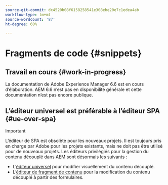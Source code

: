 ```yaml
---
source-git-commit: dc4520b08f6158258541e308ebe20e7c1edea4ab
workflow-type: tm+mt
source-wordcount: '87'
ht-degree: 60%

---
```

# Fragments de code {#snippets}

## Travail en cours {#work-in-progress}

La documentation de Adobe Experience Manager 6.6 est en cours d’élaboration. AEM 6.6 n’est pas en disponibilité générale et cette documentation n’est pas encore publique.

## L’éditeur universel est préférable à l’éditeur SPA {#ue-over-spa}

>[!IMPORTANT]
>
>L’éditeur de SPA est obsolète pour les nouveaux projets. Il est toujours pris en charge par Adobe pour les projets existants, mais ne doit pas être utilisé pour de nouveaux projets. Les éditeurs privilégiés pour la gestion du contenu découplé dans AEM sont désormais les suivants :
>
>* L’[éditeur universel](/help/sites-developing/universal-editor/introduction.md) pour modifier visuellement du contenu découplé.
>* L’[éditeur de fragment de contenu](/help/assets/content-fragments/content-fragments-managing.md) pour la modification du contenu découplé à partir des formulaires.
